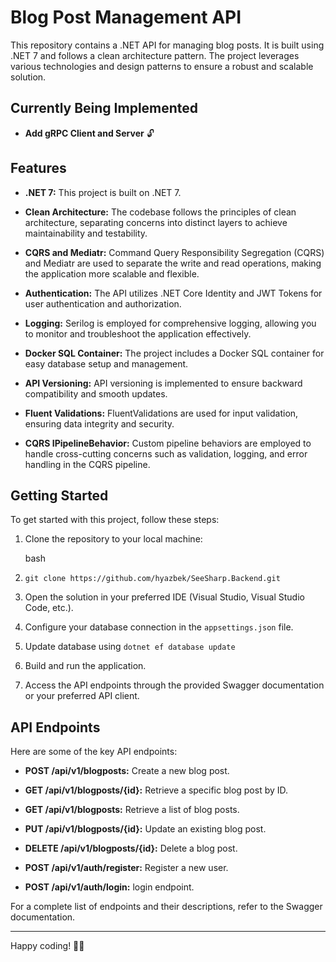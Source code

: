 # Blog Post Management API

This repository contains a .NET API for managing blog posts. It is built using .NET 7 and follows a clean architecture pattern. The project leverages various technologies and design patterns to ensure a robust and scalable solution.

## Currently Being Implemented

- **Add gRPC Client and Server** 🔓

## Features

- **.NET 7:** This project is built on .NET 7.

- **Clean Architecture:** The codebase follows the principles of clean architecture, separating concerns into distinct layers to achieve maintainability and testability.

- **CQRS and Mediatr:** Command Query Responsibility Segregation (CQRS) and Mediatr are used to separate the write and read operations, making the application more scalable and flexible.

- **Authentication:** The API utilizes .NET Core Identity and JWT Tokens for user authentication and authorization.

- **Logging:** Serilog is employed for comprehensive logging, allowing you to monitor and troubleshoot the application effectively.

- **Docker SQL Container:** The project includes a Docker SQL container for easy database setup and management.

- **API Versioning:** API versioning is implemented to ensure backward compatibility and smooth updates.

- **Fluent Validations:** FluentValidations are used for input validation, ensuring data integrity and security.

- **CQRS IPipelineBehavior:** Custom pipeline behaviors are employed to handle cross-cutting concerns such as validation, logging, and error handling in the CQRS pipeline.

## Getting Started

To get started with this project, follow these steps:

1.  Clone the repository to your local machine:

    bash

1.  `git clone https://github.com/hyazbek/SeeSharp.Backend.git`

1.  Open the solution in your preferred IDE (Visual Studio, Visual Studio Code, etc.).

1.  Configure your database connection in the `appsettings.json` file.

1.  Update database using `dotnet ef database update`

1.  Build and run the application.

1.  Access the API endpoints through the provided Swagger documentation or your preferred API client.

## API Endpoints

Here are some of the key API endpoints:

- **POST /api/v1/blogposts:** Create a new blog post.
- **GET /api/v1/blogposts/{id}:** Retrieve a specific blog post by ID.
- **GET /api/v1/blogposts:** Retrieve a list of blog posts.
- **PUT /api/v1/blogposts/{id}:** Update an existing blog post.
- **DELETE /api/v1/blogposts/{id}:** Delete a blog post.

- **POST /api/v1/auth/register:** Register a new user.
- **POST /api/v1/auth/login:** login endpoint.

For a complete list of endpoints and their descriptions, refer to the Swagger documentation.

---

Happy coding! 🚀📝
